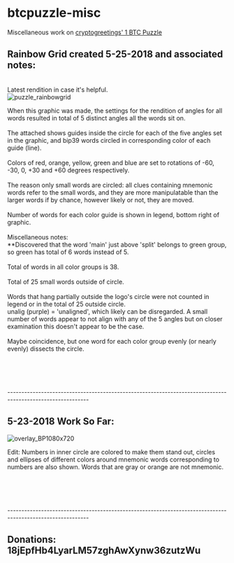 # btcpuzzle-misc
Miscellaneous work on <a href="https://bit.ly/2GSCoqq">cryptogreetings' 1 BTC Puzzle</a>
<br>

<h2>Rainbow Grid created 5-25-2018 and associated notes:</h2>
<br>
Latest rendition in case it's helpful.<br>
<img src="https://image.ibb.co/b5GPgT/puzzle_rainbowgrid.png" alt="puzzle_rainbowgrid" border="0">

<p>When this graphic was made, the settings for the rendition of angles for all words resulted in total of 5 distinct angles all the words sit on.<br><br>
The attached shows guides inside the circle for each of the five angles set in the graphic, and bip39 words circled in corresponding color of each guide (line).<br><br>
Colors of red, orange, yellow, green and blue are set to rotations of -60, -30, 0, +30 and +60 degrees respectively.<br><br>
The reason only small words are circled: all clues containing mnemonic words refer to the small words, and they are more manipulatable than the larger words if by chance, however likely or not, they are moved.<br><br>
Number of words for each color guide is shown in legend, bottom right of graphic.<br><br>
Miscellaneous notes:<br>
**Discovered that the word 'main' just above 'split' belongs to green group, so green has total of 6 words instead of 5.<br><br>
Total of words in all color groups is 38.<br><br>
Total of 25 small words outside of circle.<br><br>
Words that hang partially outside the logo's circle were not counted in legend or in the total of 25 outside circle.<br>
unalig (purple) = 'unaligned', which likely can be disregarded. A small number of words appear to not align with any of the 5 angles but on closer examination this doesn't appear to be the case.<br><br>
Maybe coincidence, but one word for each color group evenly (or nearly evenly) dissects the circle.</p>
<br>
<br>
<br>
<br>
-----------------------------------------------------------------------------------------------------------
<h2>5-23-2018 Work So Far:</h2>

<img src="https://image.ibb.co/e0f6vo/overlay_BP1080x720.png" alt="overlay_BP1080x720" border="0">

<p>Edit: Numbers in inner circle are colored to make them stand out, circles and ellipses of different colors around mnemonic words corresponding to numbers are also shown. Words that are gray or orange are not mnemonic.</p>
<br>
<br>
<br>
<br>
-----------------------------------------------------------------------------------------------------------
<br>
<h2>Donations: 18jEpfHb4LyarLM57zghAwXynw36zutzWu</h2>
